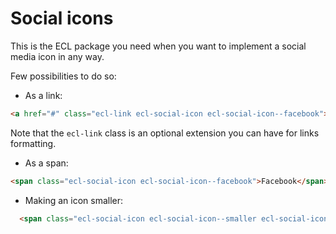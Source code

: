 # Social icons

This is the ECL package you need when you want to implement a social media icon
in any way.

Few possibilities to do so:

* As a link:

```html
<a href="#" class="ecl-link ecl-social-icon ecl-social-icon--facebook">Facebook</a>
```

Note that the `ecl-link` class is an optional extension you can have for links
formatting.

* As a span:

```html
<span class="ecl-social-icon ecl-social-icon--facebook">Facebook</span>
```

* Making an icon smaller:

```html
  <span class="ecl-social-icon ecl-social-icon--smaller ecl-social-icon--facebook">Facebook</span>
```
